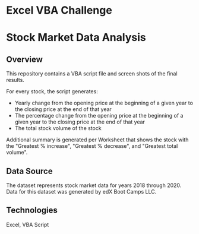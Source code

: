 # Excel VBA Challenge
# **Stock Market Data Analysis** 
## Overview
This repository contains a VBA script file and screen shots of the final results.

For every stock, the script generates:

* Yearly change from the opening price at the beginning of a given year to the closing price at the end of that year
* The percentage change from the opening price at the beginning of a given year to the closing price at the end of that year
* The total stock volume of the stock

Additional summary is generated per Worksheet that shows the stock with the "Greatest % increase", "Greatest % decrease", and "Greatest total volume".

## Data Source
The dataset represents stock market data for years 2018 through 2020.
Data for this dataset was generated by edX Boot Camps LLC. 

## Technologies 
Excel, VBA Script